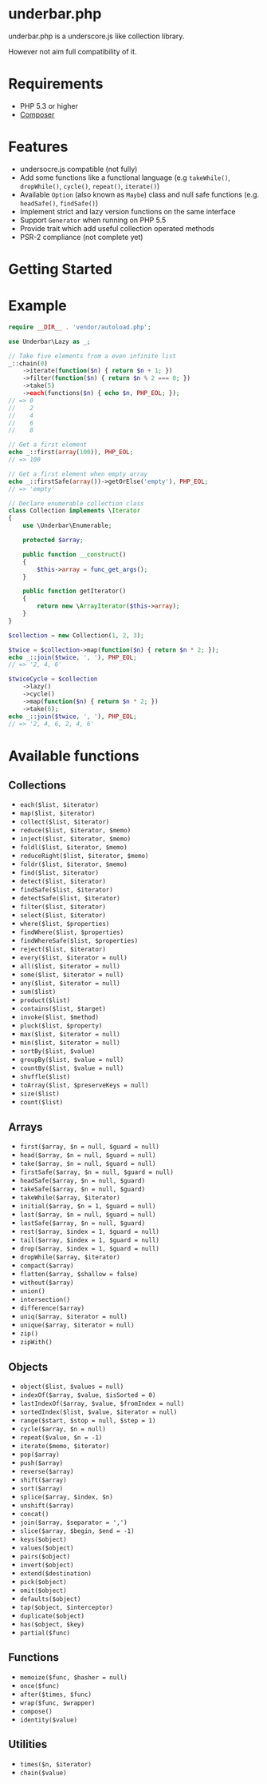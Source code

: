 # underbar.php

underbar.php is a underscore.js like collection library.

However not aim full compatibility of it.

# Requirements

- PHP 5.3 or higher
- [Composer](http://getcomposer.org/)

# Features

- undersocre.js compatible (not fully)
- Add some functions like a functional language (e.g `takeWhile()`, `dropWhile()`, `cycle()`, `repeat()`, `iterate()`)
- Available `Option` (also known as `Maybe`) class and null safe functions (e.g. `headSafe()`, `findSafe()`)
- Implement strict and lazy version functions on the same interface
- Support `Generator` when running on PHP 5.5
- Provide trait which add useful collection operated methods
- PSR-2 compliance (not complete yet)

# Getting Started

# Example

```php
require __DIR__ . 'vendor/autoload.php';

use Underbar\Lazy as _;

// Take five elements from a even infinite list
_::chain(0)
    ->iterate(function($n) { return $n + 1; })
    ->filter(function($n) { return $n % 2 === 0; })
    ->take(5)
    ->each(functions($n) { echo $n, PHP_EOL; });
// => 0
//    2
//    4
//    6
//    8

// Get a first element
echo _::first(array(100)), PHP_EOL;
// => 100

// Get a first element when empty array
echo _::firstSafe(array())->getOrElse('empty'), PHP_EOL;
// => 'empty'

// Declare enumerable collection class
class Collection implements \Iterator
{
    use \Underbar\Enumerable;

    protected $array;

    public function __construct()
    {
        $this->array = func_get_args();
    }

    public function getIterator()
    {
        return new \ArrayIterator($this->array);
    }
}

$collection = new Collection(1, 2, 3);

$twice = $collection->map(function($n) { return $n * 2; });
echo _::join($twice, ', '), PHP_EOL;
// => '2, 4, 6'

$twiceCycle = $collection
    ->lazy()
    ->cycle()
    ->map(function($n) { return $n * 2; })
    ->take(6);
echo _::join($twice, ', '), PHP_EOL;
// => '2, 4, 6, 2, 4, 6'
```

# Available functions

## Collections

- `each($list, $iterator)`
- `map($list, $iterator)`
- `collect($list, $iterator)`
- `reduce($list, $iterator, $memo)`
- `inject($list, $iterator, $memo)`
- `foldl($list, $iterator, $memo)`
- `reduceRight($list, $iterator, $memo)`
- `foldr($list, $iterator, $memo)`
- `find($list, $iterator)`
- `detect($list, $iterator)`
- `findSafe($list, $iterator)`
- `detectSafe($list, $iterator)`
- `filter($list, $iterator)`
- `select($list, $iterator)`
- `where($list, $properties)`
- `findWhere($list, $properties)`
- `findWhereSafe($list, $properties)`
- `reject($list, $iterator)`
- `every($list, $iterator = null)`
- `all($list, $iterator = null)`
- `some($list, $iterator = null)`
- `any($list, $iterator = null)`
- `sum($list)`
- `product($list)`
- `contains($list, $target)`
- `invoke($list, $method)`
- `pluck($list, $property)`
- `max($list, $iterator = null)`
- `min($list, $iterator = null)`
- `sortBy($list, $value)`
- `groupBy($list, $value = null)`
- `countBy($list, $value = null)`
- `shuffle($list)`
- `toArray($list, $preserveKeys = null)`
- `size($list)`
- `count($list)`

## Arrays

- `first($array, $n = null, $guard = null)`
- `head($array, $n = null, $guard = null)`
- `take($array, $n = null, $guard = null)`
- `firstSafe($array, $n = null, $guard = null)`
- `headSafe($array, $n = null, $guard)`
- `takeSafe($array, $n = null, $guard)`
- `takeWhile($array, $iterator)`
- `initial($array, $n = 1, $guard = null)`
- `last($array, $n = null, $guard = null)`
- `lastSafe($array, $n = null, $guard)`
- `rest($array, $index = 1, $guard = null)`
- `tail($array, $index = 1, $guard = null)`
- `drop($array, $index = 1, $guard = null)`
- `dropWhile($array, $iterator)`
- `compact($array)`
- `flatten($array, $shallow = false)`
- `without($array)`
- `union()`
- `intersection()`
- `difference($array)`
- `uniq($array, $iterator = null)`
- `unique($array, $iterator = null)`
- `zip()`
- `zipWith()`

## Objects

- `object($list, $values = null)`
- `indexOf($array, $value, $isSorted = 0)`
- `lastIndexOf($array, $value, $fromIndex = null)`
- `sortedIndex($list, $value, $iterator = null)`
- `range($start, $stop = null, $step = 1)`
- `cycle($array, $n = null)`
- `repeat($value, $n = -1)`
- `iterate($memo, $iterator)`
- `pop($array)`
- `push($array)`
- `reverse($array)`
- `shift($array)`
- `sort($array)`
- `splice($array, $index, $n)`
- `unshift($array)`
- `concat()`
- `join($array, $separator = ',')`
- `slice($array, $begin, $end = -1)`
- `keys($object)`
- `values($object)`
- `pairs($object)`
- `invert($object)`
- `extend($destination)`
- `pick($object)`
- `omit($object)`
- `defaults($object)`
- `tap($object, $interceptor)`
- `duplicate($object)`
- `has($object, $key)`
- `partial($func)`

## Functions

- `memoize($func, $hasher = null)`
- `once($func)`
- `after($times, $func)`
- `wrap($func, $wrapper)`
- `compose()`
- `identity($value)`

## Utilities

- `times($n, $iterator)`
- `chain($value)`
